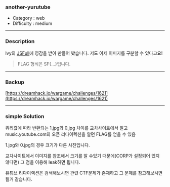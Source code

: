 ### another-yurutube

- Category : web
- Difficulty : medium

---

### Description
Ivy의 [JSFull](https://dreamhack.io/wargame/challenges/1527)에 영감을 받아 만들어 봤습니다.
저도 이제 이미지를 구분할 수 있다고요!

>FLAG 형식은 SF{...}입니다. 
---

### Backup
[https://dreamhack.io/wargame/challenges/1621](https://dreamhack.io/wargame/challenges/1621)

---

### simple Solution
쿼리값에 따라 반환되는 1.jpg와 0.jpg 차이를 교차사이트에서 알고 music.youtube.com의 오픈 리다이렉션을 알면 FLAG를 얻을 수 있음

1.jpg와 0.jpg의 경우 크기가 다른 사진입니다.

교차사이트에서 이미지를 참조해서 크기를 알 수있기 때문에(CORP가 설정되어 있지 않다면) 그 점을 이용해 leak하면 됩니다.

유튜브 리다이렉션은 검색해보시면 관련 CTF문제가 존재하고 그 문제를 참고해보시면 될거 같습니다.
